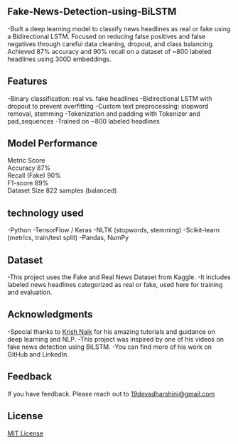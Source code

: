 ## Fake-News-Detection-using-BiLSTM
-Built a deep learning model to classify news headlines as real or fake using a Bidirectional LSTM. Focused on reducing false positives and false negatives through careful data cleaning, dropout, and class balancing. Achieved 87% accuracy and 90% recall on a dataset of ~800 labeled headlines using 300D embeddings.

## Features
-Binary classification: real vs. fake headlines
-Bidirectional LSTM with dropout to prevent overfitting
-Custom text preprocessing: stopword removal, stemming
-Tokenization and padding with Tokenizer and pad_sequences
-Trained on ~800 labeled headlines

## Model Performance

 Metric         Score                   
 Accuracy       87%                      
 Recall (Fake)  90%                      
 F1-score       89%                      
 Dataset Size   822 samples (balanced)   

## technology used
-Python
-TensorFlow / Keras
-NLTK (stopwords, stemming)
-Scikit-learn (metrics, train/test split)
-Pandas, NumPy

## Dataset
-This project uses the Fake and Real News Dataset from Kaggle.
-It includes labeled news headlines categorized as real or fake, used here for training and evaluation.

 ## Acknowledgments
-Special thanks to [Krish Naik](https://www.youtube.com/@krishnaik06) for his amazing tutorials and guidance on deep learning and NLP.
-This project was inspired by one of his videos on fake news detection using BiLSTM.
-You can find more of his work on GitHub and LinkedIn.

## Feedback
If you have feedback. Please reach out to 19devadharshini@gmail.com

## License
[MIT License](LICENSE)
